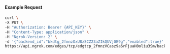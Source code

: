 <!-- Code generated for API Clients. DO NOT EDIT. -->

#### Example Request

```bash
curl \
-X PUT \
-H "Authorization: Bearer {API_KEY}" \
-H "Content-Type: application/json" \
-H "Ngrok-Version: 2" \
-d '{"backend_id":"bkdtg_2fmnzOxU8zSCZ23aZIkQUVjGE9g","enabled":true}' \
https://api.ngrok.com/edges/tcp/edgtcp_2fmnzVCasz9a6rFjuaH0oliu3Sm/backend
```
